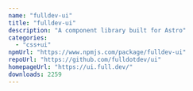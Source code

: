 ```yaml
---
name: "fulldev-ui"
title: "fulldev-ui"
description: "A component library built for Astro"
categories:
  - "css+ui"
npmUrl: "https://www.npmjs.com/package/fulldev-ui"
repoUrl: "https://github.com/fulldotdev/ui"
homepageUrl: "https://ui.full.dev/"
downloads: 2259
---
```

